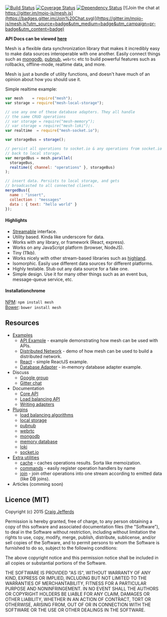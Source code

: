 [![Build Status](https://travis-ci.org/mojo-js/mesh.js.svg)](https://travis-ci.org/mojo-js/mesh.js) [![Coverage Status](https://coveralls.io/repos/mojo-js/mesh.js/badge.svg?branch=master)](https://coveralls.io/r/mojo-js/mesh.js?branch=master) [![Dependency Status](https://david-dm.org/mojo-js/mesh.js.svg)](https://david-dm.org/mojo-js/mesh.js) [![Join the chat at https://gitter.im/mojo-js/mesh.js](https://badges.gitter.im/Join%20Chat.svg)](https://gitter.im/mojo-js/mesh.js?utm_source=badge&utm_medium=badge&utm_campaign=pr-badge&utm_content=badge)

**API Docs can be viewed [here](http://mesh.mojojs.com/docs)**


Mesh is a flexible data synchronization library that makes it incredibly easy to make data sources interoperable with one another. Easily connect things such as [mongodb](http://pubnub.com/), [pubnub](http://pubnub.com/), `webrtc` etc to build powerful features such as rollbacks, offline-mode, realtime data, and more.

Mesh is just a bundle of utility functions, and doesn't have much of an opinion about how you should use it.

Simple realtime example:

```javascript
var mesh    = require("mesh");
var storage = require("mesh-local-storage");

// use any one of these database adapters. They all handle
// the same CRUD operations
// var storage = require("mesh-memory");
// var storage = require("mesh-loki");
var realtime  = require("mesh-socket.io");

var storageBus = storage();

// persist all operations to socket.io & any operations from socket.io
// back to local storage.
var mergedBus = mesh.parallel(
  storageBus,
  realtime({ channel: "operations" }, storageBus)
);

// insert data. Persists to local storage, and gets
// broadcasted to all connected clients.
mergedBus({
  name : "insert",
  collection : "messages"
  data : { text: "hello world" }
});
```

#### Highlights

- [Streamable](https://github.com/substack/stream-handbook) interface.
- Utility based. Kinda like underscore for data.
- Works with any library, or framework (React, express).
- Works on any JavaScript platform (browser, NodeJS).
- Tiny (11kb).
- Works nicely with other stream-based libraries such as [highland](http://highlandjs.org/).
- Isomorphic. Easily use different data sources for different platforms.
- Highly testable. Stub out any data source for a fake one.
- Simple design. Use it for many other things such as an event bus, message-queue service, etc.

#### Installationchrome

[NPM](https://www.npmjs.com/): `npm install mesh` <br />
[Bower](http://bower.io/): `bower install mesh`

## Resources

- [Examples](./examples)
  - [API Example](./examples/api) - example demonstrating how mesh can be used with APIs.
  - [Distributed Network](./examples/distributed-network) - demo of how mesh can be used to build a distributed network.
  - [React](./examples/react) - simple ReactJS example.
  - [Database Adapter](./examples/database-adapter) - in-memory database adapter example.
- Discuss
  - [Google group](https://groups.google.com/forum/#!forum/meshjs)
  - [Gitter chat](https://gitter.im/mojo-js/mesh.js)
- Documentation
  - [Core API](http://mesh.mojojs.com/docs)
  - [Load balancing API](http://mesh.mojojs.com/docs/balance)
  - [Writing adapters](http://mesh.mojojs.com/docs/database-adapters)
- [Plugins](https://www.npmjs.com/search?q=meshjs)
  - [load balancing algorithms](https://github.com/mojo-js/mesh-balance)
  - [local storage](https://github.com/mojo-js/mesh-local-storage)
  - [pubnub](https://github.com/mojo-js/mesh-pubnub)
  - [webrtc](https://github.com/mojo-js/mesh-webrtc)
  - [mongodb](https://github.com/mojo-js/mesh-mongodb)
  - [memory database](https://github.com/mojo-js/mesh-memory)
  - [loki](https://github.com/mojo-js/mesh-loki)
  - [socket.io](https://github.com/mojo-js/mesh-loki)
- [Extra utilities](./extra)
  - [cache](./extra/cache) - caches operations results. Sorta like memoization.
  - [commands](./extra/commands) - easily register operation handlers by name
  - [join](./extra/join) - join other operations into one stream according to emitted data (like DB joins).
- Articles (comming soon)

<!--
- Other useful resources
  - [transducers (closure)](http://clojure.org/transducers)
  - [transducers (javascript)](http://jlongster.com/Transducers.js--A-JavaScript-Library-for-Transformation-of-Data)
  - [currying in JavaScript](https://medium.com/@kbrainwave/currying-in-javascript-ce6da2d324fe)
-->

## Licence (MIT)

Copyright (c) 2015 [Craig Jefferds](http://craigjefferds.com)

Permission is hereby granted, free of charge, to any person obtaining
a copy of this software and associated documentation files (the
"Software"), to deal in the Software without restriction, including
without limitation the rights to use, copy, modify, merge, publish,
distribute, sublicense, and/or sell copies of the Software, and to
permit persons to whom the Software is furnished to do so, subject to
the following conditions:

The above copyright notice and this permission notice shall be
included in all copies or substantial portions of the Software.

THE SOFTWARE IS PROVIDED "AS IS", WITHOUT WARRANTY OF ANY KIND,
EXPRESS OR IMPLIED, INCLUDING BUT NOT LIMITED TO THE WARRANTIES OF
MERCHANTABILITY, FITNESS FOR A PARTICULAR PURPOSE AND
NONINFRINGEMENT. IN NO EVENT SHALL THE AUTHORS OR COPYRIGHT HOLDERS BE
LIABLE FOR ANY CLAIM, DAMAGES OR OTHER LIABILITY, WHETHER IN AN ACTION
OF CONTRACT, TORT OR OTHERWISE, ARISING FROM, OUT OF OR IN CONNECTION
WITH THE SOFTWARE OR THE USE OR OTHER DEALINGS IN THE SOFTWARE.
